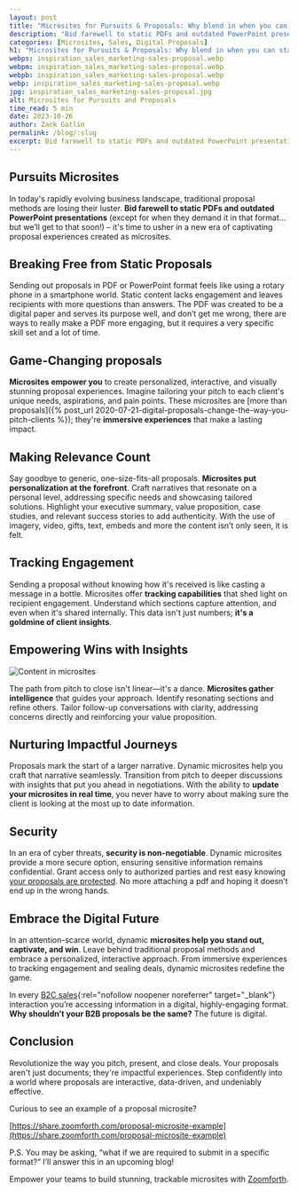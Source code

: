 ```yaml
---
layout: post
title: "Microsites for Pursuits & Proposals: Why blend in when you can stand out?"
description: "Bid farewell to static PDFs and outdated PowerPoint presentations, it's time to usher in a new era of captivating proposal experiences created as microsites"
categories: [Microsites, Sales, Digital Proposals]
h1: "Microsites for Pursuits & Proposals: Why blend in when you can stand out?"
webps: inspiration_sales_marketing-sales-proposal.webp
webpm: inspiration_sales_marketing-sales-proposal.webp
webpb: inspiration_sales_marketing-sales-proposal.webp
webp: inspiration_sales_marketing-sales-proposal.webp
jpg: inspiration_sales_marketing-sales-proposal.jpg
alt: Microsites for Pursuits and Proposals
time_read: 5 min
date: 2023-10-26
author: Zack Gatlin
permalink: /blog/:slug
excerpt: Bid farewell to static PDFs and outdated PowerPoint presentations, it's time to usher in a new era of captivating proposal experiences created as microsites
---
```

## Pursuits Microsites

In today's rapidly evolving business landscape, traditional proposal methods are losing their luster. **Bid farewell to static PDFs and outdated PowerPoint presentations** (except for when they demand it in that format… but we’ll get to that soon!) – it's time to usher in a new era of captivating proposal experiences created as microsites.

## Breaking Free from Static Proposals

Sending out proposals in PDF or PowerPoint format feels like using a rotary phone in a smartphone world. Static content lacks engagement and leaves recipients with more questions than answers. The PDF was created to be a digital paper and serves its purpose well, and don’t get me wrong, there are ways to really make a PDF more engaging, but it requires a very specific skill set and a lot of time.

## Game-Changing proposals

**Microsites empower you** to create personalized, interactive, and visually stunning proposal experiences. Imagine tailoring your pitch to each client's unique needs, aspirations, and pain points. These microsites are [more than proposals]({% post_url 2020-07-21-digital-proposals-change-the-way-you-pitch-clients %}); they're **immersive experiences** that make a lasting impact.

## Making Relevance Count

Say goodbye to generic, one-size-fits-all proposals. **Microsites put personalization at the forefront**. Craft narratives that resonate on a personal level, addressing specific needs and showcasing tailored solutions. Highlight your executive summary, value proposition, case studies, and relevant success stories to add authenticity. With the use of imagery, video, gifts, text, embeds and more the content isn’t only seen, it is felt.

## Tracking Engagement

Sending a proposal without knowing how it's received is like casting a message in a bottle. Microsites offer **tracking capabilities** that shed light on recipient engagement. Understand which sections capture attention, and even when it's shared internally. This data isn't just numbers; **it's a goldmine of client insights**.

## Empowering Wins with Insights

![Content in microsites]({{'/assets/img/blog/how-to-use-website-content-personalization-to-reach-your-b2b-audience.webp'|relative_url}})

The path from pitch to close isn't linear—it's a dance. **Microsites gather intelligence** that guides your approach. Identify resonating sections and refine others. Tailor follow-up conversations with clarity, addressing concerns directly and reinforcing your value proposition.

## Nurturing Impactful Journeys

Proposals mark the start of a larger narrative. Dynamic microsites help you craft that narrative seamlessly. Transition from pitch to deeper discussions with insights that put you ahead in negotiations. With the ability to **update your microsites in real time**, you never have to worry about making sure the client is looking at the most up to date information.

## Security

In an era of cyber threats, **security is non-negotiable**. Dynamic microsites provide a more secure option, ensuring sensitive information remains confidential. Grant access only to authorized parties and rest easy knowing [your proposals are protected]({{'platform-security-features'|relative_url}}). No more attaching a pdf and hoping it doesn’t end up in the wrong hands.

## Embrace the Digital Future

In an attention-scarce world, dynamic **microsites help you stand out, captivate, and win**. Leave behind traditional proposal methods and embrace a personalized, interactive approach. From immersive experiences to tracking engagement and sealing deals, dynamic microsites redefine the game.

In every [B2C sales](https://www.investopedia.com/terms/b/btoc.asp){:rel="nofollow noopener noreferrer" target="_blank"} interaction you’re accessing information in a digital, highly-engaging format. **Why shouldn’t your B2B proposals be the same?** The future is digital.

## Conclusion

Revolutionize the way you pitch, present, and close deals. Your proposals aren't just documents; they're impactful experiences. Step confidently into a world where proposals are interactive, data-driven, and undeniably effective.

Curious to see an example of a proposal microsite?

[https://share.zoomforth.com/proposal-microsite-example](https://share.zoomforth.com/proposal-microsite-example)

P.S. You may be asking, “what if we are required to submit in a specific format?” I’ll answer this in an upcoming blog!

Empower your teams to build stunning, trackable microsites with [Zoomforth](/).
